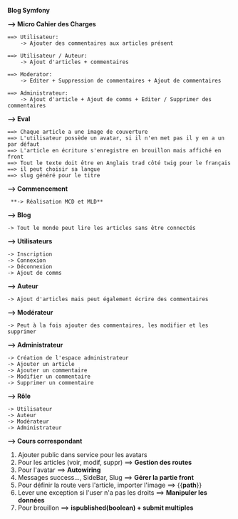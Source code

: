 **Blog Symfony**

**--> Micro Cahier des Charges**

    ==> Utilisateur:
        -> Ajouter des commentaires aux articles présent

    ==> Utilisateur / Auteur:
        -> Ajout d'articles + commentaires

    ==> Moderator:
        -> Editer + Suppression de commentaires + Ajout de commentaires

    ==> Administrateur:
        -> Ajout d'article + Ajout de comms + Editer / Supprimer des commentaires

**--> Eval**

    ==> Chaque article a une image de couverture
    ==> L'utilisateur possède un avatar, si il n'en met pas il y en a un par défaut
    ==> L'article en écriture s'enregistre en brouillon mais affiché en front
    ==> Tout le texte doit être en Anglais trad côté twig pour le français
    ==> il peut choisir sa langue
    ==> slug généré pour le titre



**--> Commencement**

     **-> Réalisation MCD et MLD**

**--> Blog**

    -> Tout le monde peut lire les articles sans être connectés

**--> Utilisateurs**
    
    -> Inscription
    -> Connexion
    -> Déconnexion
    -> Ajout de comms
    
**--> Auteur** 
    
    -> Ajout d'articles mais peut également écrire des commentaires

**--> Modérateur**

    -> Peut à la fois ajouter des commentaires, les modifier et les supprimer

**--> Administrateur**
        
    -> Création de l'espace administrateur 
    -> Ajouter un article 
    -> Ajouter un commentaire
    -> Modifier un commentaire
    -> Supprimer un commentaire

**--> Rôle**

    -> Utilisateur
    -> Auteur
    -> Modérateur
    -> Administrateur

__**--> Cours correspondant**__

1. Ajouter public dans service pour les avatars
2. Pour les articles (voir, modif, suppr) ==> **Gestion des routes**
3. Pour l'avatar ==> **Autowiring**
4. Messages success..., SideBar, Slug ==> **Gérer la partie front**
5. Pour définir la route vers l'article, importer l'image ==> {{**path**}}
6. Lever une exception si l'user n'a pas les droits ==> **Manipuler les données**
7. Pour brouillon ==> **ispublished(boolean) + submit multiples**
